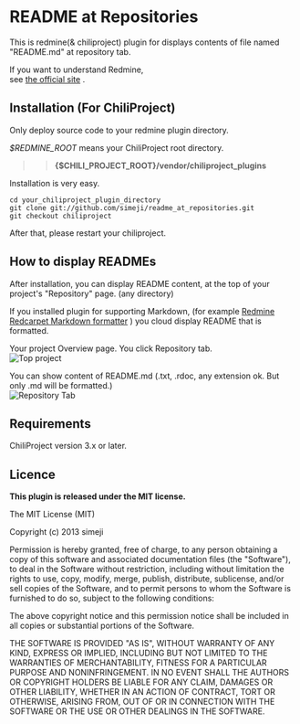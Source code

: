 README at Repositories
=======================

This is redmine(& chiliproject) plugin for displays contents of file named "README.md" at repository tab.

If you want to understand Redmine,  
see [the official site](http://www.redmine.org/) .

Installation (For ChiliProject)
----------------

Only deploy source code to your redmine plugin directory.

*$REDMINE_ROOT* means your ChiliProject root directory.

>> **{$CHILI_PROJECT_ROOT}/vendor/chiliproject_plugins**  
 

Installation is very easy.

    cd your_chiliproject_plugin_directory
    git clone git://github.com/simeji/readme_at_repositories.git
    git checkout chiliproject
    
After that, please restart your chiliproject.


How to display READMEs
----------------

After installation, you can display README content, at the top of your project's "Repository" page.
(any directory)

If you installed plugin for supporting Markdown, (for example 
[Redmine Redcarpet Markdown formatter](http://example.co://github.com/alminium/redmine_redcarpet_formatter)
) you cloud display README that is formatted.

Your project Overview page. You click Repository tab.  
![Top project](https://raw.github.com/simeji/readme_at_repositories/master/doc/top_navibar.png)


You can show content of README.md (.txt, .rdoc, any extension ok. But only .md will be formatted.)  
![Repository Tab](https://raw.github.com/simeji/readme_at_repositories/master/doc/repository_view.png)


Requirements
----------------

ChiliProject version 3.x or later. 

Licence
----------------

**This plugin is released under the MIT license.**

The MIT License (MIT)

Copyright (c) 2013 simeji

Permission is hereby granted, free of charge, to any person obtaining a copy
of this software and associated documentation files (the "Software"), to deal
in the Software without restriction, including without limitation the rights
to use, copy, modify, merge, publish, distribute, sublicense, and/or sell
copies of the Software, and to permit persons to whom the Software is
furnished to do so, subject to the following conditions:

The above copyright notice and this permission notice shall be included in
all copies or substantial portions of the Software.

THE SOFTWARE IS PROVIDED "AS IS", WITHOUT WARRANTY OF ANY KIND, EXPRESS OR
IMPLIED, INCLUDING BUT NOT LIMITED TO THE WARRANTIES OF MERCHANTABILITY,
FITNESS FOR A PARTICULAR PURPOSE AND NONINFRINGEMENT. IN NO EVENT SHALL THE
AUTHORS OR COPYRIGHT HOLDERS BE LIABLE FOR ANY CLAIM, DAMAGES OR OTHER
LIABILITY, WHETHER IN AN ACTION OF CONTRACT, TORT OR OTHERWISE, ARISING FROM,
OUT OF OR IN CONNECTION WITH THE SOFTWARE OR THE USE OR OTHER DEALINGS IN
THE SOFTWARE.
